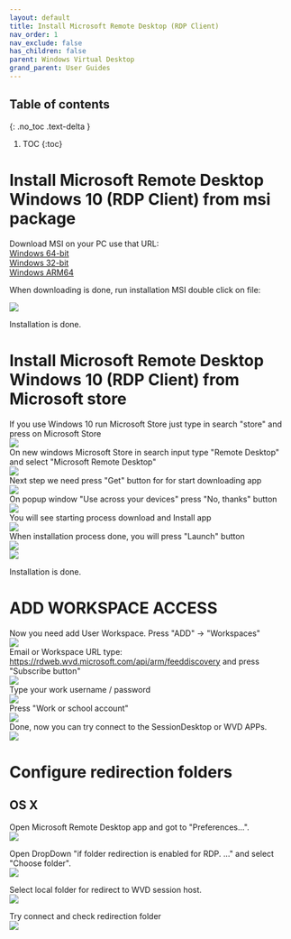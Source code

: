 ```yaml
---
layout: default
title: Install Microsoft Remote Desktop (RDP Client)
nav_order: 1
nav_exclude: false
has_children: false
parent: Windows Virtual Desktop
grand_parent: User Guides
---
```

## Table of contents
{: .no_toc .text-delta }

1. TOC
{:toc}

# Install Microsoft Remote Desktop Windows 10 (RDP Client) from msi package
Download MSI on your PC use that URL:   
[Windows 64-bit](https://go.microsoft.com/fwlink/?linkid=2068602)    
[Windows 32-bit](https://go.microsoft.com/fwlink/?linkid=2098960)   
[Windows ARM64](https://go.microsoft.com/fwlink/?linkid=2098961)  
  
When downloading is done, run installation MSI double click on file:   

![](../images/step_07.png)     
  
Installation is done.  

# Install Microsoft Remote Desktop Windows 10 (RDP Client) from Microsoft store
If you use Windows 10 run Microsoft Store just type in search "store" and press on Microsoft Store  
![](../images/step_01.png)     
On new windows Microsoft Store in search input type "Remote Desktop" and select "Microsoft Remote Desktop"  
![](../images/step_02.png)    
Next step we need press "Get" button for for start downloading app   
![](../images/step_03.png)   
On popup window "Use across your devices" press "No, thanks" button  
![](../images/step_04.png)  
You will see starting process download and Install app  
![](../images/step_05.png)  
When installation process done, you will press "Launch" button  
![](../images/step_06.png)  
![](../images/step_07.png)     
  
Installation is done.  


# ADD WORKSPACE ACCESS 
Now you need add User Workspace. Press "ADD" -> "Workspaces"  
![](../images/step_08.png)  
Email or Workspace URL type: https://rdweb.wvd.microsoft.com/api/arm/feeddiscovery  and press "Subscribe button"  
![](../images/step_09.png)    
Type your work username / password  
![](../images/step_10.png)   
Press "Work or school account"    
![](../images/step_11.png)  
Done, now you can try connect to the SessionDesktop or WVD APPs.  
![](../images/step_12.png)   

# Configure redirection folders  
## OS X  
Open Microsoft Remote Desktop app and got to "Preferences...".  
![](../images/WVD_OSX_CLIENT_01.png)   

Open DropDown "if folder redirection is enabled for RDP. ..." and select "Choose folder".  
![](../images/WVD_OSX_CLIENT_02.png)   

Select local folder for redirect to WVD session host.  
![](../images/WVD_OSX_CLIENT_03.png)   

Try connect and check redirection folder  
![](../images/WVD_OSX_CLIENT_04.png)   

